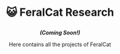 
# <p align="center">😺 FeralCat Research</p>

<p align="center" size="24pt"><b><i>(Coming Soon!)</i></b></p>

<p align="center">Here contains all the projects of FeralCat</p>
